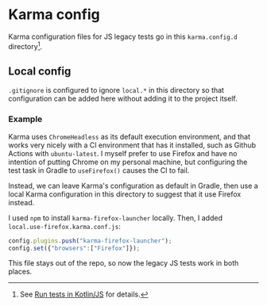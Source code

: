 
Karma config
============  

Karma configuration files for JS legacy tests go in this `karma.config.d` directory[^1].

Local config
------------  

`.gitignore` is configured to ignore `local.*` in this directory so that configuration can be added here without adding it to the project itself.

### Example

Karma uses `ChromeHeadless` as its default execution environment, and that works very nicely with a CI environment that has it installed, such as Github Actions with `ubuntu-latest`. I myself prefer to use Firefox and have no intention of putting Chrome on my personal machine, but configuring the test task in Gradle to `useFirefox()` causes the CI to fail.

Instead, we can leave Karma's configuration as default in Gradle, then use a local Karma configuration in this directory to suggest that it use Firefox instead.

I used `npm` to install `karma-firefox-launcher` locally. Then, I added `local.use-firefox.karma.conf.js`:

```javascript 
config.plugins.push("karma-firefox-launcher");  
config.set({"browsers":["Firefox"]});  
```  

This file stays out of the repo, so now the legacy JS tests work in both places.

[^1]: See [Run tests in Kotlin/JS](https://kotlinlang.org/docs/js-running-tests.html) for details.
